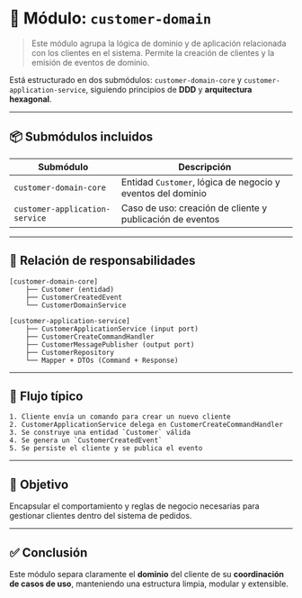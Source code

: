 # 🧠 Módulo: `customer-domain`

> Este módulo agrupa la lógica de dominio y de aplicación relacionada con los clientes en el sistema. Permite la creación de clientes y la emisión de eventos de dominio.

Está estructurado en dos submódulos: `customer-domain-core` y `customer-application-service`, siguiendo principios de **DDD** y **arquitectura hexagonal**.

---

## 📦 Submódulos incluidos

| Submódulo                       | Descripción                                                   |
|---------------------------------|---------------------------------------------------------------|
| `customer-domain-core`          | Entidad `Customer`, lógica de negocio y eventos del dominio   |
| `customer-application-service`  | Caso de uso: creación de cliente y publicación de eventos     |

---

## 🧩 Relación de responsabilidades

```text
[customer-domain-core]
    ├── Customer (entidad)
    ├── CustomerCreatedEvent
    └── CustomerDomainService

[customer-application-service]
    ├── CustomerApplicationService (input port)
    ├── CustomerCreateCommandHandler
    ├── CustomerMessagePublisher (output port)
    ├── CustomerRepository
    └── Mapper + DTOs (Command + Response)
```

---

## 🔁 Flujo típico

```text
1. Cliente envía un comando para crear un nuevo cliente
2. CustomerApplicationService delega en CustomerCreateCommandHandler
3. Se construye una entidad `Customer` válida
4. Se genera un `CustomerCreatedEvent`
5. Se persiste el cliente y se publica el evento
```

---

## 🎯 Objetivo

Encapsular el comportamiento y reglas de negocio necesarias para gestionar clientes dentro del sistema de pedidos.

---

## ✅ Conclusión

Este módulo separa claramente el **dominio** del cliente de su **coordinación de casos de uso**, manteniendo una estructura limpia, modular y extensible.
